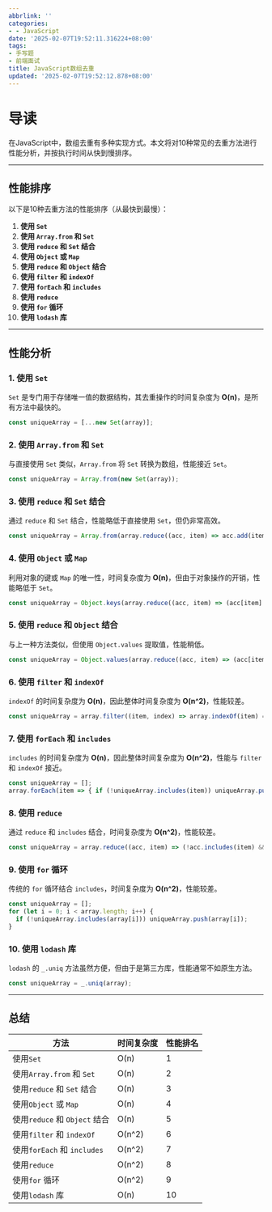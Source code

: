 ```yaml
---
abbrlink: ''
categories:
- - JavaScript
date: '2025-02-07T19:52:11.316224+08:00'
tags:
- 手写题
- 前端面试
title: JavaScript数组去重
updated: '2025-02-07T19:52:12.878+08:00'
---
```

# 导读

在JavaScript中，数组去重有多种实现方式。本文将对10种常见的去重方法进行性能分析，并按执行时间从快到慢排序。

---

## 性能排序

以下是10种去重方法的性能排序（从最快到最慢）：

1. **使用 `Set`**
2. **使用 `Array.from` 和 `Set`**
3. **使用 `reduce` 和 `Set` 结合**
4. **使用 `Object` 或 `Map`**
5. **使用 `reduce` 和 `Object` 结合**
6. **使用 `filter` 和 `indexOf`**
7. **使用 `forEach` 和 `includes`**
8. **使用 `reduce`**
9. **使用 `for` 循环**
10. **使用 `lodash` 库**

---

## 性能分析

### 1. 使用 `Set`

`Set` 是专门用于存储唯一值的数据结构，其去重操作的时间复杂度为 **O(n)**，是所有方法中最快的。

```javascript
const uniqueArray = [...new Set(array)];
```

### 2. 使用 `Array.from` 和 `Set`

与直接使用 `Set` 类似，`Array.from` 将 `Set` 转换为数组，性能接近 `Set`。

```javascript
const uniqueArray = Array.from(new Set(array));
```

### 3. 使用 `reduce` 和 `Set` 结合

通过 `reduce` 和 `Set` 结合，性能略低于直接使用 `Set`，但仍非常高效。

```javascript
const uniqueArray = Array.from(array.reduce((acc, item) => acc.add(item), new Set()));
```

### 4. 使用 `Object` 或 `Map`

利用对象的键或 `Map` 的唯一性，时间复杂度为 **O(n)**，但由于对象操作的开销，性能略低于 `Set`。

```javascript
const uniqueArray = Object.keys(array.reduce((acc, item) => (acc[item] = true, acc), {}));
```

### 5. 使用 `reduce` 和 `Object` 结合

与上一种方法类似，但使用 `Object.values` 提取值，性能稍低。

```javascript
const uniqueArray = Object.values(array.reduce((acc, item) => (acc[item] = item, acc), {}));
```

### 6. 使用 `filter` 和 `indexOf`

`indexOf` 的时间复杂度为 **O(n)**，因此整体时间复杂度为 **O(n^2)**，性能较差。

```javascript
const uniqueArray = array.filter((item, index) => array.indexOf(item) === index);
```

### 7. 使用 `forEach` 和 `includes`

`includes` 的时间复杂度为 **O(n)**，因此整体时间复杂度为 **O(n^2)**，性能与 `filter` 和 `indexOf` 接近。

```javascript
const uniqueArray = [];
array.forEach(item => { if (!uniqueArray.includes(item)) uniqueArray.push(item); });
```

### 8. 使用 `reduce`

通过 `reduce` 和 `includes` 结合，时间复杂度为 **O(n^2)**，性能较差。

```javascript
const uniqueArray = array.reduce((acc, item) => (!acc.includes(item) && acc.push(item), acc), []);
```

### 9. 使用 `for` 循环

传统的 `for` 循环结合 `includes`，时间复杂度为 **O(n^2)**，性能较差。

```javascript
const uniqueArray = [];
for (let i = 0; i < array.length; i++) {
  if (!uniqueArray.includes(array[i])) uniqueArray.push(array[i]);
}
```

### 10. 使用 `lodash` 库

`lodash` 的 `_.uniq` 方法虽然方便，但由于是第三方库，性能通常不如原生方法。

```javascript
const uniqueArray = _.uniq(array);
```

---

## 总结


| 方法                          | 时间复杂度 | 性能排名 |
| ----------------------------- | ---------- | -------- |
| 使用`Set`                     | O(n)       | 1        |
| 使用`Array.from` 和 `Set`     | O(n)       | 2        |
| 使用`reduce` 和 `Set` 结合    | O(n)       | 3        |
| 使用`Object` 或 `Map`         | O(n)       | 4        |
| 使用`reduce` 和 `Object` 结合 | O(n)       | 5        |
| 使用`filter` 和 `indexOf`     | O(n^2)     | 6        |
| 使用`forEach` 和 `includes`   | O(n^2)     | 7        |
| 使用`reduce`                  | O(n^2)     | 8        |
| 使用`for` 循环                | O(n^2)     | 9        |
| 使用`lodash` 库               | O(n)       | 10       |
